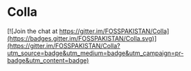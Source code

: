 # Colla


[![Join the chat at https://gitter.im/FOSSPAKISTAN/Colla](https://badges.gitter.im/FOSSPAKISTAN/Colla.svg)](https://gitter.im/FOSSPAKISTAN/Colla?utm_source=badge&utm_medium=badge&utm_campaign=pr-badge&utm_content=badge)
